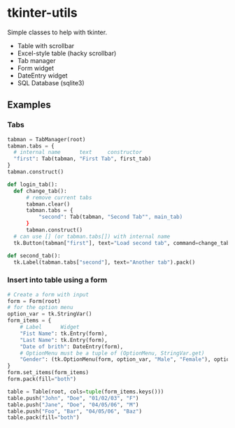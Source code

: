 # tkinter-utils

Simple classes to help with tkinter.

- Table with scrollbar
- Excel-style table (hacky scrollbar)
- Tab manager
- Form widget
- DateEntry widget
- SQL Database (sqlite3)

## Examples

### Tabs

```py
tabman = TabManager(root)
tabman.tabs = {
  # internal name      text     constructor
  "first": Tab(tabman, "First Tab", first_tab)
}
tabman.construct()

def login_tab():
  def change_tab():
      # remove current tabs
      tabman.clear()
      tabman.tabs = {
          "second": Tab(tabman, "Second Tab"", main_tab)
      }
      tabman.construct()
  # can use [] (or tabman.tabs[]) with internal name
  tk.Button(tabman["first"], text="Load second tab", command=change_tab).pack()

def second_tab():
  tk.Label(tabman.tabs["second"], text="Another tab").pack()
```

### Insert into table using a form

```py
# Create a form with input
form = Form(root)
# for the option menu
option_var = tk.StringVar()
form_items = {
    # Label      Widget
    "Fist Name": tk.Entry(form),
    "Last Name": tk.Entry(form),
    "Date of brith": DateEntry(form),
    # OptionMenu must be a tuple of (OptionMenu, StringVar.get)
    "Gender": (tk.OptionMenu(form, option_var, "Male", "Female"), option_var.get)
}
form.set_items(form_items)
form.pack(fill="both")

table = Table(root, cols=tuple(form_items.keys()))
table.push("John", "Doe", "01/02/03", "F")
table.push("Jane", "Doe", "04/05/06", "M")
table.push("Foo", "Bar", "04/05/06", "Baz")
table.pack(fill="both")
```
